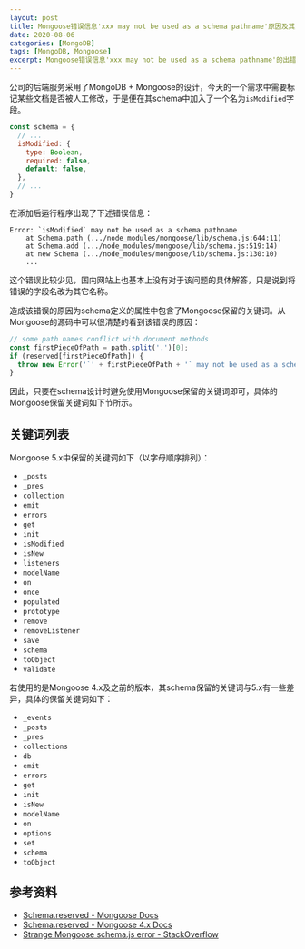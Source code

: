 ```yaml
---
layout: post
title: Mongoose错误信息'xxx may not be used as a schema pathname'原因及其解决方式
date: 2020-08-06
categories: [MongoDB]
tags: [MongoDB, Mongoose]
excerpt: Mongoose错误信息'xxx may not be used as a schema pathname'的出错原因以及解决方式。
---
```


公司的后端服务采用了MongoDB + Mongoose的设计，今天的一个需求中需要标记某些文档是否被人工修改，于是便在其schema中加入了一个名为`isModified`字段。

```js
const schema = {
  // ...
  isModified: {
    type: Boolean,
    required: false,
    default: false,
  },
  // ...
}
```

在添加后运行程序出现了下述错误信息：

```
Error: `isModified` may not be used as a schema pathname
    at Schema.path (.../node_modules/mongoose/lib/schema.js:644:11)
    at Schema.add (.../node_modules/mongoose/lib/schema.js:519:14)
    at new Schema (.../node_modules/mongoose/lib/schema.js:130:10)
    ...
```

这个错误比较少见，国内网站上也基本上没有对于该问题的具体解答，只是说到将错误的字段名改为其它名称。

造成该错误的原因为schema定义的属性中包含了Mongoose保留的关键词。从Mongoose的源码中可以很清楚的看到该错误的原因：

```js
// some path names conflict with document methods
const firstPieceOfPath = path.split('.')[0];
if (reserved[firstPieceOfPath]) {
  throw new Error('`' + firstPieceOfPath + '` may not be used as a schema pathname');
}
```

因此，只要在schema设计时避免使用Mongoose保留的关键词即可，具体的Mongoose保留关键词如下节所示。

## 关键词列表

Mongoose 5.x中保留的关键词如下（以字母顺序排列）：

- `_posts`
- `_pres`
- `collection`
- `emit`
- `errors`
- `get`
- `init`
- `isModified`
- `isNew`
- `listeners`
- `modelName`
- `on`
- `once`
- `populated`
- `prototype`
- `remove`
- `removeListener`
- `save`
- `schema`
- `toObject`
- `validate`

若使用的是Mongoose 4.x及之前的版本，其schema保留的关键词与5.x有一些差异，具体的保留关键词如下：

- `_events`
- `_posts`
- `_pres`
- `collections`
- `db`
- `emit`
- `errors`
- `get`
- `init`
- `isNew`
- `modelName`
- `on`
- `options`
- `set`
- `schema`
- `toObject`

## 参考资料

- [Schema.reserved - Mongoose Docs](https://mongoosejs.com/docs/api/schema.html#schema_Schema.reserved)
- [Schema.reserved - Mongoose 4.x Docs](https://mongoosejs.com/docs/4.x/docs/api.html#schema_Schema.reserved)
- [Strange Mongoose schema.js error - StackOverflow](https://stackoverflow.com/questions/24130600/strange-mongoose-schema-js-error-options-may-not-be-used-as-a-schema-pathnam)
